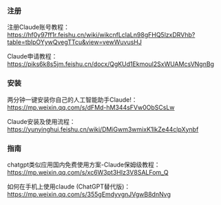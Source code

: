 ### 注册

注册Claude账号教程：https://hf0y97ff1r.feishu.cn/wiki/wikcnfLclaLn98gFHQ5lzxDRVhb?table=tblpOYywQvegTTcu&view=vewWuvusHJ

Claude申请教程：https://piks6k8s5jm.feishu.cn/docx/QgKUd1Ekmoul2SxWUAMcsVNgnBg



### 安装

两分钟一键安装你自己的人工智能助手Claude!： https://mp.weixin.qq.com/s/dFMd-hM344sFVw0ObSCsLw

Claude安装及使用流程：https://yunyinghui.feishu.cn/wiki/DMiGwm3wmixK1lkZe44clpXynbf



### 指南

chatgpt类似应用国内免费使用方案-Claude保姆级教程：https://mp.weixin.qq.com/s/xc6W3pt3HIz3V8SALFom_Q

如何在手机上使用claude (ChatGPT替代版)：https://mp.weixin.qq.com/s/355gEmdyvgnJVgwB8dnNvg





